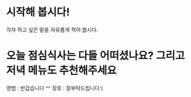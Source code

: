 # 시작해 봅시다!
각자 하고 싶은 말을 자유롭게 적어 봅시다.


오늘 점심식사는 다들 어떠셨나요? 그리고 저녁 메뉴도 추천해주세요
=======
영범 : 반갑습니다 ^^
장호 : 잘부탁드립니다:)
